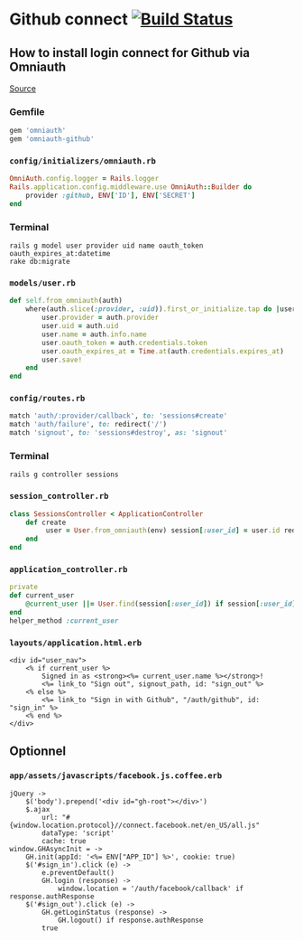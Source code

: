 # Github connect [![Build Status](https://travis-ci.org/simplonco/rails-github-connect.svg?branch=master)](https://travis-ci.org/simplonco/rails-github-connect)

## How to install login connect for Github via Omniauth

[Source](railscasts.com/episodes/360-facebook-authentication)

### Gemfile

```ruby
gem 'omniauth'
gem 'omniauth-github'
```

### `config/initializers/omniauth.rb`

```ruby
OmniAuth.config.logger = Rails.logger
Rails.application.config.middleware.use OmniAuth::Builder do
    provider :github, ENV['ID'], ENV['SECRET']
end

```

### Terminal

```shell
rails g model user provider uid name oauth_token oauth_expires_at:datetime
rake db:migrate
```

### `models/user.rb `

```ruby
def self.from_omniauth(auth)
    where(auth.slice(:provider, :uid)).first_or_initialize.tap do |user|
        user.provider = auth.provider
        user.uid = auth.uid
        user.name = auth.info.name
        user.oauth_token = auth.credentials.token
        user.oauth_expires_at = Time.at(auth.credentials.expires_at)
        user.save!
    end
end
```

### `config/routes.rb`

```ruby
match 'auth/:provider/callback', to: 'sessions#create'
match 'auth/failure', to: redirect('/')
match 'signout', to: 'sessions#destroy', as: 'signout'
```

### Terminal

```shell
rails g controller sessions
```

### `session_controller.rb `

```ruby
class SessionsController < ApplicationController
	def create
		 user = User.from_omniauth(env) session[:user_id] = user.id redirect_to root_url end def destroy session[:user_id] = nil redirect_to root_url 
	end 
end
```

### `application_controller.rb`

```ruby
private
def current_user
    @current_user ||= User.find(session[:user_id]) if session[:user_id]
end
helper_method :current_user
```

### `layouts/application.html.erb`

```
<div id="user_nav">
    <% if current_user %>
        Signed in as <strong><%= current_user.name %></strong>!
        <%= link_to "Sign out", signout_path, id: "sign_out" %>
    <% else %>
        <%= link_to "Sign in with Github", "/auth/github", id: "sign_in" %>
    <% end %>
</div>

```

## Optionnel

### `app/assets/javascripts/facebook.js.coffee.erb`

```
jQuery ->
    $('body').prepend('<div id="gh-root"></div>')
    $.ajax
        url: "#{window.location.protocol}//connect.facebook.net/en_US/all.js"
        dataType: 'script'
        cache: true
window.GHAsyncInit = ->
    GH.init(appId: '<%= ENV["APP_ID"] %>', cookie: true)
    $('#sign_in').click (e) ->
        e.preventDefault()
        GH.login (response) ->
            window.location = '/auth/facebook/callback' if response.authResponse
    $('#sign_out').click (e) ->
        GH.getLoginStatus (response) ->
            GH.logout() if response.authResponse
        true
```
